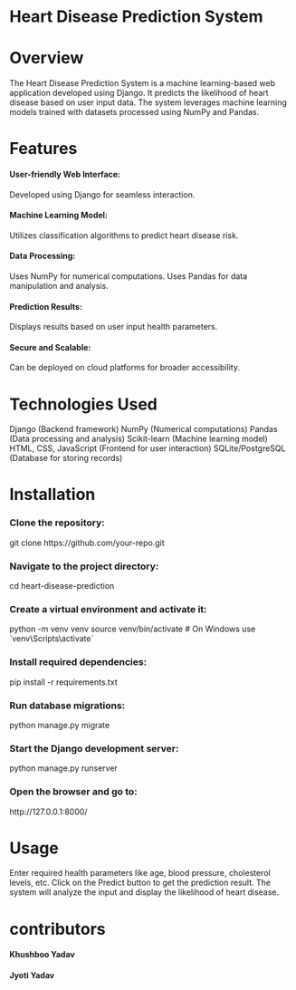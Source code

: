 # Heart Disease Prediction System

# Overview
The Heart Disease Prediction System is a machine learning-based web application developed using Django. It predicts the likelihood of heart disease based on user input data. The system leverages machine learning models trained with datasets processed using NumPy and Pandas.

# Features
<h4>User-friendly Web Interface:</h4> Developed using Django for seamless interaction.
<h4>Machine Learning Model:</h4> Utilizes classification algorithms to predict heart disease risk.
<h4>Data Processing:</h4>
Uses NumPy for numerical computations.
Uses Pandas for data manipulation and analysis.
<h4>Prediction Results:</h4> Displays results based on user input health parameters.
<h4>Secure and Scalable:</h4> Can be deployed on cloud platforms for broader accessibility.

# Technologies Used
Django (Backend framework)
NumPy (Numerical computations)
Pandas (Data processing and analysis)
Scikit-learn (Machine learning model)
HTML, CSS, JavaScript (Frontend for user interaction)
SQLite/PostgreSQL (Database for storing records)

# Installation

<h3>Clone the repository:</h3>
git clone https://github.com/your-repo.git

<h3>Navigate to the project directory:</h3>
cd heart-disease-prediction

<h3>Create a virtual environment and activate it:</h3>
python -m venv venv
source venv/bin/activate  # On Windows use `venv\Scripts\activate`

<h3>Install required dependencies:</h3>
pip install -r requirements.txt

<h3>Run database migrations:</h3>
python manage.py migrate

<h3>Start the Django development server:</h3>
python manage.py runserver

<h3>Open the browser and go to:</h3>
http://127.0.0.1:8000/

# Usage

Enter required health parameters like age, blood pressure, cholesterol levels, etc.
Click on the Predict button to get the prediction result.
The system will analyze the input and display the likelihood of heart disease.

# contributors
<h4>Khushboo Yadav</h4>
<h4>Jyoti Yadav</h4>
